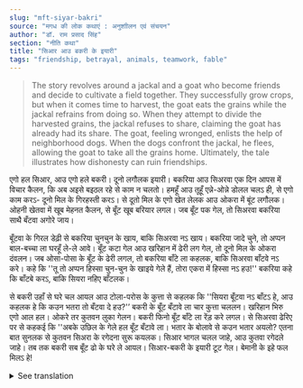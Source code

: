 ```yaml
---
slug: "mft-siyar-bakri"
source: "मगध की लोक कथाएं : अनुशाीलन एवं संचयन"
author: "डॉ. राम प्रसाद सिंह"
section: "नीति कथा"
title: "सिआर आउ बकरी के इयारी"
tags: "friendship, betrayal, animals, teamwork, fable"
---
```

<blockquote>
The story revolves around a jackal and a goat who become friends and decide to cultivate a field together. They successfully grow crops, but when it comes time to harvest, the goat eats the grains while the jackal refrains from doing so. When they attempt to divide the harvested grains, the jackal refuses to share, claiming the goat has already had its share. The goat, feeling wronged, enlists the help of neighborhood dogs. When the dogs confront the jackal, he flees, allowing the goat to take all the grains home. Ultimately, the tale illustrates how dishonesty can ruin friendships.
</blockquote>

एगो हल सिआर, आउ एगो हले बकरी। दूनो लगौलक इयारी। बकरिया आउ सिअरवा एक दिन आपस में विचार कैलन, कि अब अइसे बइठल रहे से काम न चलतो। हमहूँ आउ तूहूँ एन्ने-ओन्ने डोलल चलऽ ही, से एगो काम करऽ- दूनो मिल के गिरहस्ती करऽ। से दूतो मिल के एगो खेत लेलक आउ ओकरा में बूंट लगौलक। ओहनी खेतवा में खूब मेहनत कैलन, से बूँट खूब बरियार लगल। जब बूँट पक गेल, तो सिअरवा बकरिया साथै बँटवा अगोरे जाय।
 
बूँटवा के गिरल डेढ़ी से बकरिया चुनचुन के खाय, बाकि सिअरवा नऽ खाय। बकरिया जादे चुने, तो अप्पन बाल-बच्चा ला घरहूँ ले-ले आवे। बूँट कटा गेल आउ खरिहान में ढेरी लग गेल, तो दूनो मिल के ओकरा दंवलन। जब ओसा-पोसा के बूँट के ढेरी लगल, तो बकरिया बाँटे ला कहलक, बाकि सिअरवा बाँटवे नऽ करे। कहे कि ''तू तो अप्पन हिस्सा चुन-चुन के खाइये गेले हैं, तोरा एकरा में हिस्सा नऽ हउ!'' बकरिया कहे कि बाँटबे करऽ, बाकि सियरा नहिए बाँटलक। 

से बकरी उहाँ से घरे चल आयल आउ टोला-परोस के कुत्ता से कहलक कि ''सियरा बूँटवा नऽ बाँटऽ हे, आउ कहलक हे कि कउन भतरा तो बँटवा दे हउ?'’ बकरी के बूँट बँटावे ला चार कुत्ता चललन। खरिहान भिरु एगो आल हल। ओकरे तर कुतवन लुका गेलन। बकरी फिनो बूँट बाँटे ला रेंड़ करे लगल। से सिअरवा ढेरिए पर से कहकई कि ''अबके उछिल के गेले हल बूँट बँटावे ला। भतार के बोलावे से कउन भतार अयलो?  एतना बात सुनलक से कुतवन सिअरा के रगेदना सुरू कयलक। सिआर भागल चलल जाहे, आउ कुतवा रगेदले जाहे। तब तक बकरी सब बूँट ढो के घरे ले आयल। सिआर-बकरी के इयारी टूट गेल। बेमानी के इहे फल मिलऽ हे!

<details>
<summary>See translation</summary>

Once there was a jackal and a goat. They became friends. One day, the goat and the jackal thought that just sitting around wouldn’t do. They decided to work together and start a household. So, both of them rented a field and planted seeds in it. They worked hard in the field, and the crop grew well. When the harvest was ready, the jackal went with the goat to collect it.

The goat ate the grains that fell from the harvest, but the jackal didn’t eat any. The goat took more for itself, even bringing some home for its kids. When the grains were cut and piled up in the barn, they both went to divide it. When the grains were piled up, the goat said to divide it, but the jackal refused to share. He said, "You have already eaten your share, so you have no part in this!" The goat insisted that they should divide it, but the jackal did not agree.

So, the goat went home and told the neighborhood dogs, "The jackal is not sharing the grains and asking what part of it belongs to him!" Four dogs went to help the goat with the division. They hid near the barn. The goat began to bleat for the division of the grains. The jackal continuously mocked, saying, "Now you want to share the grains after having eaten! What husband is going to call?" Hearing this, the dogs started to chase the jackal. The jackal ran away, while the dogs chased him. Meanwhile, the goat managed to bring all the grains home. The friendship between the jackal and the goat was broken. This is the result of dishonesty!
</details>